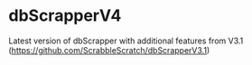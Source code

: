 # dbScrapperV4
Latest version of dbScrapper with additional features from V3.1 (https://github.com/ScrabbleScratch/dbScrapperV3.1)
